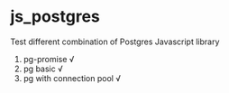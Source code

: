 # js_postgres
Test different combination of Postgres Javascript library

1. pg-promise √
2. pg basic √
3. pg with connection pool √
